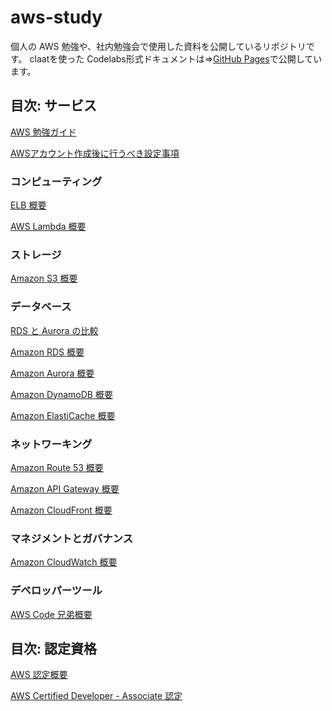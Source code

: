 # aws-study

個人の AWS 勉強や、社内勉強会で使用した資料を公開しているリポジトリです。
claatを使った Codelabs形式ドキュメントは⇒[GitHub Pages](https://ishiharatma.github.io/aws-study/)で公開しています。

## 目次: サービス

[AWS 勉強ガイド](/articles_base/aws-study-guide.md)

[AWSアカウント作成後に行うべき設定事項](/articles_base/aws-account-Initial-setting.md)

### コンピューティング

[ELB 概要](/articles_base/elb-overview.md)

[AWS Lambda 概要](/articles_base/lambda-overview.md)

### ストレージ

[Amazon S3 概要](/articles_base/s3-overview.md)

### データベース

[RDS と Aurora の比較](/articles_base/rds-aurora-overview.md)

[Amazon RDS 概要](/articles_base/rds-overview.md)

[Amazon Aurora 概要](/articles_base/aurora-overview.md)

[Amazon DynamoDB 概要](/articles_base/dynamodb-overview.md)

[Amazon ElastiCache 概要](/articles_base/elasticache-overview.md)

### ネットワーキング

[Amazon Route 53 概要](/articles_base/route53-overview.md)

[Amazon API Gateway 概要](/articles_base/apigw-overview.md)

[Amazon CloudFront 概要](/articles_base/cloudfront-overview.md)

### マネジメントとガバナンス

[Amazon CloudWatch 概要](/articles_base/cloudwatch-overview.md)

### デベロッパーツール

[AWS Code 兄弟概要](/articles_base/codexx-overview.md)

## 目次: 認定資格

[AWS 認定概要](/articles_base/aws-certification.md)

[AWS Certified Developer - Associate 認定](/articles_base/aws-certified-dva-keyword.md)